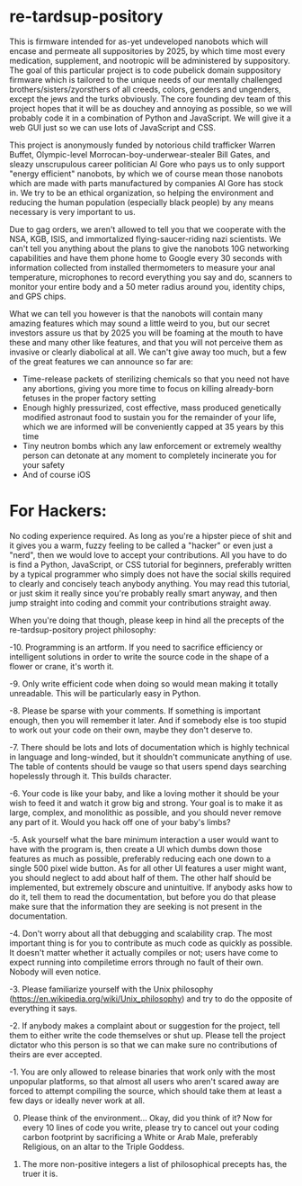 re-tardsup-pository
===================

This is firmware intended for as-yet undeveloped nanobots which will encase and permeate all suppositories by 2025, by which time most every medication, supplement, and nootropic will be administered by suppository.  The goal of this particular project is to code pubelick domain suppository firmware which is tailored to the unique needs of our mentally challenged brothers/sisters/zyorsthers of all creeds, colors, genders and ungenders, except the jews and the turks obviously.  The core founding dev team of this project hopes that it will be as douchey and annoying as possible, so we will probably code it in a combination of Python and JavaScript.  We will give it a web GUI just so we can use lots of JavaScript and CSS.

This project is anonymously funded by notorious child trafficker Warren Buffet, Olympic-level Morrocan-boy-underwear-stealer Bill Gates, and sleazy unscrupulous career politician Al Gore who pays us to only support "energy efficient" nanobots, by which we of course mean those nanobots which are made with parts manufactured by companies Al Gore has stock in.  We try to be an ethical organization, so helping the environment and reducing the human population (especially black people) by any means necessary is very important to us.

Due to gag orders, we aren't allowed to tell you that we cooperate with the NSA, KGB, ISIS, and immortalized flying-saucer-riding nazi scientists.  We can't tell you anything about the plans to give the nanobots 10G networking capabilities and have them phone home to Google every 30 seconds with information collected from installed thermometers to measure your anal temperature, microphones to record everything you say and do, scanners to monitor your entire body and a 50 meter radius around you, identity chips, and GPS chips.

What we can tell you however is that the nanobots will contain many amazing features which may sound a little weird to you, but our secret investors assure us that by 2025 you will be foaming at the mouth to have these and many other like features, and that you will not perceive them as invasive or clearly diabolical at all.  We can't give away too much, but a few of the great features we can announce so far are:
* Time-release packets of sterilizing chemicals so that you need not have any abortions, giving you more time to focus on killing already-born fetuses in the proper factory setting
* Enough highly pressurized, cost effective, mass produced genetically modified astronaut food to sustain you for the remainder of your life, which we are informed will be conveniently capped at 35 years by this time
* Tiny neutron bombs which any law enforcement or extremely wealthy person can detonate at any moment to completely incinerate you for your safety
* And of course iOS


For Hackers:
===================

No coding experience required.  As long as you're a hipster piece of shit and it gives you a warm, fuzzy feeling to be called a "hacker" or even just a "nerd", then we would love to accept your contributions.  All you have to do is find a Python, JavaScript, or CSS tutorial for beginners, preferably written by a typical programmer who simply does not have the social skills required to clearly and concisely teach anybody anything.  You may read this tutorial, or just skim it really since you're probably really smart anyway, and then jump straight into coding and commit your contributions straight away.

When you're doing that though, please keep in hind all the precepts of the re-tardsup-pository project philosophy:

-10. Programming is an artform.  If you need to sacrifice efficiency or intelligent solutions in order to write the source code in the shape of a flower or crane, it's worth it.

-9. Only write efficient code when doing so would mean making it totally unreadable.  This will be particularly easy in Python.

-8. Please be sparse with your comments.  If something is important enough, then you will remember it later.  And if somebody else is too stupid to work out your code on their own, maybe they don't deserve to.

-7. There should be lots and lots of documentation which is highly technical in language and long-winded, but it shouldn't communicate anything of use.  The table of contents should be vauge so that users spend days searching hopelessly through it.  This builds character.

-6. Your code is like your baby, and like a loving mother it should be your wish to feed it and watch it grow big and strong.  Your goal is to make it as large, complex, and monolithic as possible, and you should never remove any part of it.  Would you hack off one of your baby's limbs?

-5. Ask yourself what the bare minimum interaction a user would want to have with the program is, then create a UI which dumbs down those features as much as possible, preferably reducing each one down to a single 500 pixel wide button.  As for all other UI features a user might want, you should neglect to add about half of them.  The other half should be implemented, but extremely obscure and unintuitive.  If anybody asks how to do it, tell them to read the documentation, but before you do that please make sure that the information they are seeking is not present in the documentation.

-4. Don't worry about all that debugging and scalability crap.  The most important thing is for you to contribute as much code as quickly as possible.  It doesn't matter whether it actually compiles or not; users have come to expect running into compiletime errors through no fault of their own.  Nobody will even notice.

-3. Please familiarize yourself with the Unix philosophy (https://en.wikipedia.org/wiki/Unix_philosophy) and try to do the opposite of everything it says.

-2. If anybody makes a complaint about or suggestion for the project, tell them to either write the code themselves or shut up.  Please tell the project dictator who this person is so that we can make sure no contributions of theirs are ever accepted.

-1. You are only allowed to release binaries that work only with the most unpopular platforms, so that almost all users who aren't scared away are forced to attempt compiling the source, which should take them at least a few days or ideally never work at all.

0. Please think of the environment...  Okay, did you think of it?  Now for every 10 lines of code you write, please try to cancel out your coding carbon footprint by sacrificing a White or Arab Male, preferably Religious, on an altar to the Triple Goddess.

1. The more non-positive integers a list of philosophical precepts has, the truer it is.




